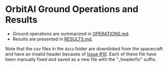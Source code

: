 # OrbitAI Ground Operations and Results
- Ground operations are summarized in [OPERATIONS.md](OPERATIONS.md).
- Results are presented in [RESULTS.md](RESULTS.md).

Note that the csv files in the `data` folder are downlinked from the spacecraft and have an invalid header becaues of [Issue #10](https://github.com/georgeslabreche/opssat-orbitai/issues/10). Each of these file have been manually fixed and saved as a new file with the "_headerfix" suffix.